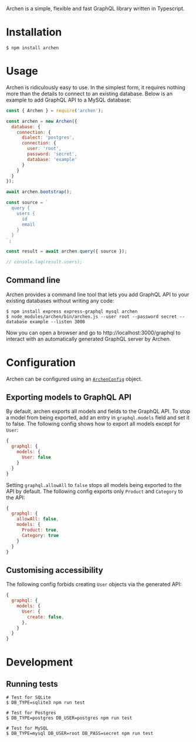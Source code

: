Archen is a simple, flexible and fast GraphQL library written in Typescript.

# Installation

`$ npm install archen`

# Usage

Archen is ridiculously easy to use. In the simplest form, it requires nothing more than the details to connect to an existing database. Below is an example to add GraphQL API to a MySQL database:


```js
const { Archen } = require('archen');

const archen = new Archen({
  database: {
    connection: {
      dialect: 'postgres',
      connection: {
        user: 'root',
        password: 'secret',
        database: 'example'
      }
    }
  }
});

await archen.bootstrap();

const source = `
  query {
    users {
      id
      email
    }
  }
`;

const result = await archen.query({ source });

// console.log(result.users);
```

## Command line

Archen provides a command line tool that lets you add GraphQL API to your existing databases without writing any code:

```
$ npm install express express-graphql mysql archen
$ node_modules/archen/bin/archen.js --user root --password secret --database example --listen 3000
```

Now you can open a browser and go to http://localhost:3000/graphql to interact with an automatically generated GraphQL server by Archen.

# Configuration

Archen can be configured using an [`ArchenConfig`](https://github.com/fangwd/archen/blob/master/src/index.ts) object.

## Exporting models to GraphQL API

By default, archen exports all models and fields to the GraphQL API. To stop a model from being exported, add an entry in `graphql.models` field and set it to false. The following config shows how to export all models except for `User`:

```js
{
  graphql: {
    models: {
      User: false
    }
  }
}
```

Setting `graphql.allowAll` to `false` stops all models being exported to the API by default. The following config exports only `Product` and `Category` to the API:

```js
{
  graphql: {
    allowAll: false,
    models: {
      Product: true,
      Category: true
    }
  }
}
```

## Customising accessibility

The following config forbids creating `User` objects via the generated API:
```js
{
  graphql: {
    models: {
      User: {
        create: false,
      },
    }
  }
}
```

# Development

## Running tests

```
# Test for SQLite
$ DB_TYPE=sqlite3 npm run test

# Test for Postgres
$ DB_TYPE=postgres DB_USER=postgres npm run test

# Test for MySQL
$ DB_TYPE=mysql DB_USER=root DB_PASS=secret npm run test
```
